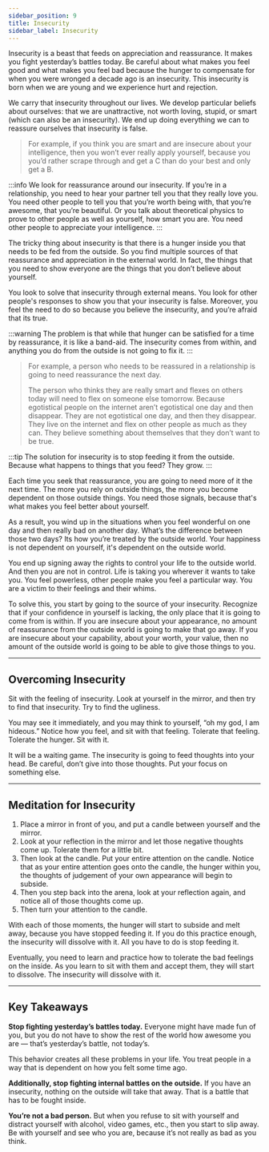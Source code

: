 ```yaml
---
sidebar_position: 9
title: Insecurity
sidebar_label: Insecurity
---
```


Insecurity is a beast that feeds on appreciation and reassurance. It makes you fight yesterday’s battles today. Be careful about what makes you feel good and what makes you feel bad because the hunger to compensate for when you were wronged a decade ago is an insecurity. This insecurity is born when we are young and we experience hurt and rejection.

We carry that insecurity throughout our lives. We develop particular beliefs about ourselves: that we are unattractive, not worth loving, stupid, or smart (which can also be an insecurity). We end up doing everything we can to reassure ourselves that insecurity is false.

> For example, if you think you are smart and are insecure about your intelligence, then you won’t ever really apply yourself, because you you’d rather scrape through and get a C than do your best and only get a B.

:::info
We look for reassurance around our insecurity. If you’re in a relationship, you need to hear your partner tell you that they really love you. You need other people to tell you that you’re worth being with, that you’re awesome, that you’re beautiful. Or you talk about theoretical physics to prove to other people as well as yourself, how smart you are. You need other people to appreciate your intelligence.
:::

The tricky thing about insecurity is that there is a hunger inside you that needs to be fed from the outside. So you find multiple sources of that reassurance and appreciation in the external world. In fact, the things that you need to show everyone are the things that you don’t believe about yourself.

You look to solve that insecurity through external means. You look for other people's responses to show you that your insecurity is false. Moreover, you feel the need to do so because you believe the insecurity, and you’re afraid that its true.

:::warning
The problem is that while that hunger can be satisfied for a time by reassurance, it is like a band-aid. The insecurity comes from within, and anything you do from the outside is not going to fix it.
:::

> For example, a person who needs to be reassured in a relationship is going to need reassurance the next day.
> 
> The person who thinks they are really smart and flexes on others today will need to flex on someone else tomorrow. Because egotistical people on the internet aren’t egotistical one day and then disappear. They are not egotistical one day, and then they disappear. They live on the internet and flex on other people as much as they can. They believe something about themselves that they don’t want to be true.

:::tip
The solution for insecurity is to stop feeding it from the outside. Because what happens to things that you feed? They grow.
:::

Each time you seek that reassurance, you are going to need more of it the next time. The more you rely on outside things, the more you become dependent on those outside things. You need those signals, because that's what makes you feel better about yourself.

As a result, you wind up in the situations when you feel wonderful on one day and then really bad on another day. What’s the difference between those two days? Its how you’re treated by the outside world. Your happiness is not dependent on yourself, it's dependent on the outside world.

You end up signing away the rights to control your life to the outside world. And then you are not in control. Life is taking you wherever it wants to take you. You feel powerless, other people make you feel a particular way. You are a victim to their feelings and their whims.

To solve this, you start by going to the source of your insecurity. Recognize that if your confidence in yourself is lacking, the only place that it is going to come from is within. If you are insecure about your appearance, no amount of reassurance from the outside world is going to make that go away. If you are insecure about your capability, about your worth, your value, then no amount of the outside world is going to be able to give those things to you.

---

## Overcoming Insecurity
Sit with the feeling of insecurity. Look at yourself in the mirror, and then try to find that insecurity. Try to find the ugliness.

You may see it immediately, and you may think to yourself, “oh my god, I am hideous.” Notice how you feel, and sit with that feeling. Tolerate that feeling. Tolerate the hunger. Sit with it.

It will be a waiting game. The insecurity is going to feed thoughts into your head. Be careful, don’t give into those thoughts. Put your focus on something else.

---

## Meditation for Insecurity
1. Place a mirror in front of you, and put a candle between yourself and the mirror.
2. Look at your reflection in the mirror and let those negative thoughts come up. Tolerate them for a little bit.
3. Then look at the candle. Put your entire attention on the candle. Notice that as your entire attention goes onto the candle, the hunger within you, the thoughts of judgement of your own appearance will begin to subside.
4. Then you step back into the arena, look at your reflection again, and notice all of those thoughts come up.
5. Then turn your attention to the candle.

With each of those moments, the hunger will start to subside and melt away, because you have stopped feeding it. If you do this practice enough, the insecurity will dissolve with it. All you have to do is stop feeding it.

Eventually, you need to learn and practice how to tolerate the bad feelings on the inside. As you learn to sit with them and accept them, they will start to dissolve. The insecurity will dissolve with it.

---

## Key Takeaways
**Stop fighting yesterday’s battles today.** Everyone might have made fun of you, but you do not have to show the rest of the world how awesome you are — that’s yesterday’s battle, not today’s.

This behavior creates all these problems in your life. You treat people in a way that is dependent on how you felt some time ago.

**Additionally, stop fighting internal battles on the outside.** If you have an insecurity, nothing on the outside will take that away. That is a battle that has to be fought inside.

**You’re not a bad person.** But when you refuse to sit with yourself and distract yourself with alcohol, video games, etc., then you start to slip away. Be with yourself and see who you are, because it’s not really as bad as you think.